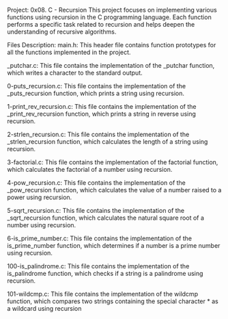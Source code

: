 Project: 0x08. C - Recursion
This project focuses on implementing various functions using recursion in the C programming language. Each function performs a specific task related to recursion and helps deepen the understanding of recursive algorithms.

Files Description:
main.h: This header file contains function prototypes for all the functions implemented in the project.

_putchar.c: This file contains the implementation of the _putchar function, which writes a character to the standard output.

0-puts_recursion.c: This file contains the implementation of the _puts_recursion function, which prints a string using recursion.

1-print_rev_recursion.c: This file contains the implementation of the _print_rev_recursion function, which prints a string in reverse using recursion.

2-strlen_recursion.c: This file contains the implementation of the _strlen_recursion function, which calculates the length of a string using recursion.

3-factorial.c: This file contains the implementation of the factorial function, which calculates the factorial of a number using recursion.

4-pow_recursion.c: This file contains the implementation of the _pow_recursion function, which calculates the value of a number raised to a power using recursion.

5-sqrt_recursion.c: This file contains the implementation of the _sqrt_recursion function, which calculates the natural square root of a number using recursion.

6-is_prime_number.c: This file contains the implementation of the is_prime_number function, which determines if a number is a prime number using recursion.

100-is_palindrome.c: This file contains the implementation of the is_palindrome function, which checks if a string is a palindrome using recursion.

101-wildcmp.c: This file contains the implementation of the wildcmp function, which compares two strings containing the special character * as a wildcard using recursion
